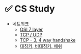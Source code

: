 # ✅ CS Study

- 네트워크
  - [OSI 7 layer](/CS_Study/Network/OSI_7layer.md)
  - [TCP / UDP](/CS_Study/Network/TCP_UDP.md)
  - [TCP - 3, 4 way handshake](/CS_Study/Network/TCP_handshake.md)
  - [대칭키, 비대칭키, 해쉬](Network/Symmetric_NonSymmetric_Hash.md)
